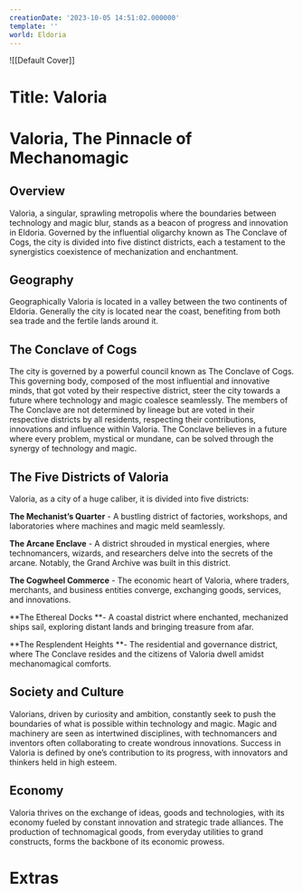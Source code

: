 ```yaml
---
creationDate: '2023-10-05 14:51:02.000000'
template: ''
world: Eldoria
---
```

![[Default Cover]]

# Title: Valoria

# Valoria, The Pinnacle of Mechanomagic
## Overview
Valoria, a singular, sprawling metropolis where the boundaries between technology and magic blur, stands as a beacon of progress and innovation in Eldoria. Governed by the influential oligarchy known as The Conclave of Cogs, the city is divided into five distinct districts, each a testament to the synergistics coexistence of mechanization and enchantment.
## Geography
Geographically Valoria is located in a valley between the two continents of Eldoria. Generally the city is located near the coast, benefiting from both sea trade and the fertile lands around it.

## The Conclave of Cogs
The city is governed by a powerful council known as The Conclave of Cogs. This governing body, composed of the most influential and innovative minds, that got voted by their respective district, steer the city towards a future where technology and magic coalesce seamlessly.
The members of The Conclave are not determined by lineage but are voted in their respective districts by all residents, respecting their contributions, innovations and influence within Valoria.
The Conclave believes in a future where every problem, mystical or mundane, can be solved through the synergy of technology and magic.
## The Five Districts of Valoria
Valoria, as a city of a huge caliber, it is divided into five districts:

**The Mechanist’s Quarter** - A bustling district of factories, workshops, and laboratories where machines and magic meld seamlessly.

**The Arcane Enclave** - A district shrouded in mystical energies, where technomancers, wizards, and researchers delve into the secrets of the arcane. Notably, the Grand Archive was built in this district.

**The Cogwheel Commerce** - The economic heart of Valoria, where traders, merchants, and business entities converge, exchanging goods, services, and innovations.

**The Ethereal Docks **- A coastal district where enchanted, mechanized ships sail, exploring distant lands and bringing treasure from afar.

**The Resplendent Heights **- The residential and governance district, where The Conclave resides and the citizens of Valoria dwell amidst mechanomagical comforts.

## Society and Culture
Valorians, driven by curiosity and ambition, constantly seek to push the boundaries of what is possible within technology and magic. Magic and machinery are seen as intertwined disciplines, with technomancers and inventors often collaborating to create wondrous innovations. Success in Valoria is defined by one’s contribution to its progress, with innovators and thinkers held in high esteem.
## Economy
Valoria thrives on the exchange of ideas, goods and technologies, with its economy fueled by constant innovation and strategic trade alliances. The production of technomagical goods, from everyday utilities to grand constructs, forms the backbone of its economic prowess.

# Extras

